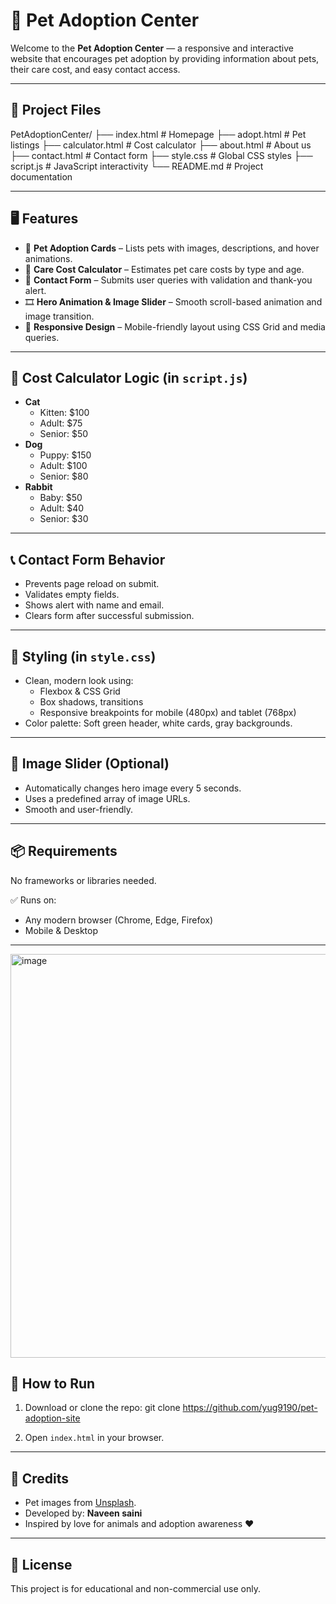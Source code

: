 # 🐾 Pet Adoption Center

Welcome to the **Pet Adoption Center** — a responsive and interactive website that encourages pet adoption by providing information about pets, their care cost, and easy contact access.

---

## 📁 Project Files

PetAdoptionCenter/
├── index.html # Homepage
├── adopt.html # Pet listings
├── calculator.html # Cost calculator
├── about.html # About us
├── contact.html # Contact form
├── style.css # Global CSS styles
├── script.js # JavaScript interactivity
└── README.md # Project documentation 


---

## 🖥️ Features

- 🐶 **Pet Adoption Cards** – Lists pets with images, descriptions, and hover animations.
- 💸 **Care Cost Calculator** – Estimates pet care costs by type and age.
- 📧 **Contact Form** – Submits user queries with validation and thank-you alert.
- 🎞️ **Hero Animation & Image Slider** – Smooth scroll-based animation and image transition.
- 📱 **Responsive Design** – Mobile-friendly layout using CSS Grid and media queries.

---

## 🧮 Cost Calculator Logic (in `script.js`)

- **Cat**
  - Kitten: $100
  - Adult: $75
  - Senior: $50
- **Dog**
  - Puppy: $150
  - Adult: $100
  - Senior: $80
- **Rabbit**
  - Baby: $50
  - Adult: $40
  - Senior: $30

---

## 📞 Contact Form Behavior

- Prevents page reload on submit.
- Validates empty fields.
- Shows alert with name and email.
- Clears form after successful submission.

---

## 🎨 Styling (in `style.css`)

- Clean, modern look using:
  - Flexbox & CSS Grid
  - Box shadows, transitions
  - Responsive breakpoints for mobile (480px) and tablet (768px)
- Color palette: Soft green header, white cards, gray backgrounds.

---

## 📸 Image Slider (Optional)

- Automatically changes hero image every 5 seconds.
- Uses a predefined array of image URLs.
- Smooth and user-friendly.

---

## 📦 Requirements

No frameworks or libraries needed.

✅ Runs on:
- Any modern browser (Chrome, Edge, Firefox)
- Mobile & Desktop

---
<img width="1356" height="646" alt="image" src="https://github.com/user-attachments/assets/5e79c77b-f948-4c86-8d01-695013bb3ba9" />

## 🚀 How to Run

1. Download or clone the repo:
git clone https://github.com/yug9190/pet-adoption-site


2. Open `index.html` in your browser.

---

## 🙏 Credits

- Pet images from [Unsplash](https://unsplash.com).
- Developed by: **Naveen saini**
- Inspired by love for animals and adoption awareness ❤️

---

## 📃 License

This project is for educational and non-commercial use only.
